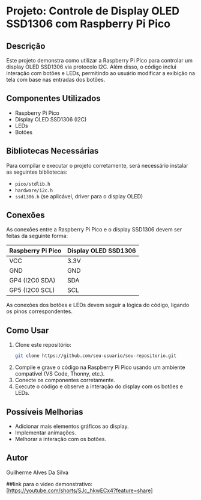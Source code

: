 # Projeto: Controle de Display OLED SSD1306 com Raspberry Pi Pico

## Descrição
Este projeto demonstra como utilizar a Raspberry Pi Pico para controlar um display OLED SSD1306 via protocolo I2C. Além disso, o código inclui interação com botões e LEDs, permitindo ao usuário modificar a exibição na tela com base nas entradas dos botões.

## Componentes Utilizados
- Raspberry Pi Pico
- Display OLED SSD1306 (I2C)
- LEDs
- Botões

## Bibliotecas Necessárias
Para compilar e executar o projeto corretamente, será necessário instalar as seguintes bibliotecas:
- `pico/stdlib.h`
- `hardware/i2c.h`
- `ssd1306.h` (se aplicável, driver para o display OLED)

## Conexões
As conexões entre a Raspberry Pi Pico e o display SSD1306 devem ser feitas da seguinte forma:

| Raspberry Pi Pico | Display OLED SSD1306 |
|------------------|---------------------|
| VCC             | 3.3V                |
| GND             | GND                 |
| GP4 (I2C0 SDA)  | SDA                 |
| GP5 (I2C0 SCL)  | SCL                 |

As conexões dos botões e LEDs devem seguir a lógica do código, ligando os pinos correspondentes.

## Como Usar
1. Clone este repositório:
   ```bash
   git clone https://github.com/seu-usuario/seu-repositorio.git
   ```
2. Compile e grave o código na Raspberry Pi Pico usando um ambiente compatível (VS Code, Thonny, etc.).
3. Conecte os componentes corretamente.
4. Execute o código e observe a interação do display com os botões e LEDs.

## Possíveis Melhorias
- Adicionar mais elementos gráficos ao display.
- Implementar anímações.
- Melhorar a interação com os botões.

## Autor
Guilherme Alves Da Silva

##link para o video demonstrativo:
[https://youtube.com/shorts/SJc_hkwECx4?feature=share]


